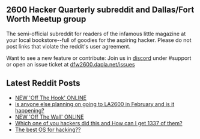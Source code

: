 ## 2600 Hacker Quarterly subreddit and Dallas/Fort Worth Meetup group
The semi-official subreddit for readers of the infamous little magazine at your local bookstore--full of goodies for the aspiring hacker. Please do not post links that violate the reddit's user agreement.

Want to see a new feature or contribute: 
Join us in [discord](https://dfw2600.dapla.net/chat) under #support or open an issue ticket at [dfw2600.dapla.net/issues](https://dfw2600.dapla.net/issues)

## Latest Reddit Posts
<!-- BLOG-POST-LIST:START -->
- [NEW 'Off The Hook' ONLINE](https://2600.com/hook/25-01-2023)
- [is anyone else planning on going to LA2600 in February and is it happening?](https://www.reddit.com/r/2600/comments/10krx5c/is_anyone_else_planning_on_going_to_la2600_in/)
- [NEW 'Off The Wall' ONLINE](https://2600.com/wall/24-01-2023)
- [Which one of you hackers did this and How can I get 1337 of them?](https://www.reddit.com/r/2600/comments/10gktv2/which_one_of_you_hackers_did_this_and_how_can_i/)
- [The best OS for hacking??](https://www.reddit.com/r/2600/comments/10ff85m/the_best_os_for_hacking/)
<!-- BLOG-POST-LIST:END -->
